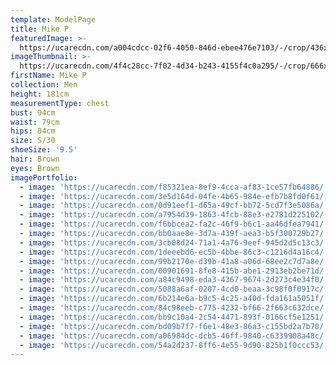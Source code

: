 ```yaml
---
template: ModelPage
title: Mike P
featuredImage: >-
  https://ucarecdn.com/a004cdcc-02f6-4050-846d-ebee476e7103/-/crop/436x186/0,114/-/preview/
imageThumbnail: >-
  https://ucarecdn.com/4f4c28cc-7f02-4d34-b243-4155f4c0a295/-/crop/666x958/5,0/-/preview/
firstName: Mike P
collection: Men
height: 181cm
measurementType: chest
bust: 94cm
waist: 79cm
hips: 84cm
size: S/30
shoeSize: '9.5'
hair: Brown
eyes: Brown
imagePortfolio:
  - image: 'https://ucarecdn.com/f85321ea-8ef9-4cca-af83-1ce57fb64886/'
  - image: 'https://ucarecdn.com/3e5d164d-04fe-4b65-984e-efb7b8fd0f61/'
  - image: 'https://ucarecdn.com/0d91eef1-d65a-49cf-bb72-5cd7f3e5086a/'
  - image: 'https://ucarecdn.com/a7954d39-1863-4fcb-88e3-e2781d225102/'
  - image: 'https://ucarecdn.com/f6bbcea2-fa2c-46f9-b6c1-aa46dfea7941/'
  - image: 'https://ucarecdn.com/bb0aae8e-3d7a-439f-aea3-b5f300729b27/'
  - image: 'https://ucarecdn.com/3cb08d24-71a1-4a76-9eef-945d2d5c13c3/'
  - image: 'https://ucarecdn.com/1deeebd6-ec5b-4bbe-86c3-c1216d4a16c4/'
  - image: 'https://ucarecdn.com/99b2170e-d39b-41a8-a06d-68ee2c7d7a8e/'
  - image: 'https://ucarecdn.com/00901691-8fe8-415b-abe1-2913eb2be71d/'
  - image: 'https://ucarecdn.com/a84c9498-eda3-4367-9674-2d273c4e34f0/'
  - image: 'https://ucarecdn.com/5088a6af-0207-4cd0-beaa-3c98f0f0917c/'
  - image: 'https://ucarecdn.com/6b214e6a-b9c5-4c25-a40d-fda161a5051f/'
  - image: 'https://ucarecdn.com/84c98eeb-c775-4232-bf66-2f663c632dce/'
  - image: 'https://ucarecdn.com/bb9c10a4-2c54-4471-893f-0166cf5e1251/'
  - image: 'https://ucarecdn.com/bd09b7f7-f6e1-48e3-86a3-c155bd2a7b70/'
  - image: 'https://ucarecdn.com/a06984dc-dcb5-46ff-9840-c6339908a48c/'
  - image: 'https://ucarecdn.com/54a2d237-8ff6-4e55-9d90-825b1f0ccc53/'
---
```


